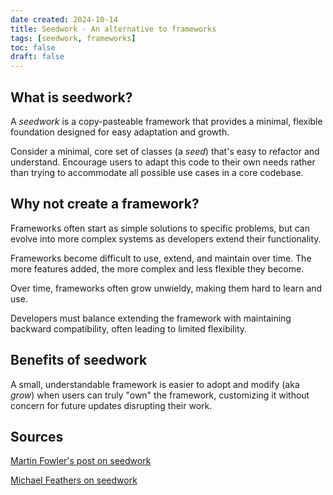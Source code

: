 ```yaml
---
date created: 2024-10-14
title: Seedwork - An alternative to frameworks
tags: [seedwork, frameworks]
toc: false
draft: false
---
```


## What is seedwork?

A *seedwork* is a copy-pasteable framework that provides a minimal, flexible foundation designed for easy adaptation and growth.

Consider a minimal, core set of classes (a *seed*) that's easy to refactor and understand. Encourage users to adapt this code to their own needs rather than trying to accommodate all possible use cases in a core codebase.

## Why not create a framework?

Frameworks often start as simple solutions to specific problems, but can evolve into more complex systems as developers extend their functionality. 

Frameworks become difficult to use, extend, and maintain over time. The more features added, the more complex and less flexible they become.

Over time, frameworks often grow unwieldy, making them hard to learn and use.

Developers must balance extending the framework with maintaining backward compatibility, often leading to limited flexibility.

## Benefits of seedwork

A small, understandable framework is easier to adopt and modify (aka *grow*) when users can truly "own" the framework, customizing it without concern for future updates disrupting their work.

## Sources

[Martin Fowler's post on seedwork](https://www.martinfowler.com/bliki/Seedwork.html)

[Michael Feathers on seedwork](https://www.artima.com/weblogs/viewpost.jsp?thread=8826)

